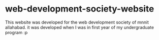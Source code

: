 # web-development-society-website

This website was developed for the web development society of mnnit allahabad. 
it was developed when I was in first year of my undergraduate program :p 
